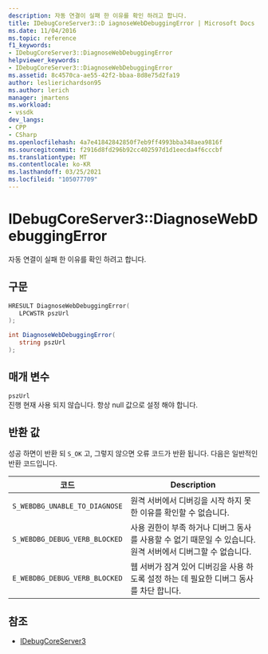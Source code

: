 ```yaml
---
description: 자동 연결이 실패 한 이유를 확인 하려고 합니다.
title: IDebugCoreServer3::D iagnoseWebDebuggingError | Microsoft Docs
ms.date: 11/04/2016
ms.topic: reference
f1_keywords:
- IDebugCoreServer3::DiagnoseWebDebuggingError
helpviewer_keywords:
- IDebugCoreServer3::DiagnoseWebDebuggingError
ms.assetid: 8c4570ca-ae55-42f2-bbaa-8d8e75d2fa19
author: leslierichardson95
ms.author: lerich
manager: jmartens
ms.workload:
- vssdk
dev_langs:
- CPP
- CSharp
ms.openlocfilehash: 4a7e41842842850f7eb9ff4993bba348aea9816f
ms.sourcegitcommit: f2916d8fd296b92cc402597d1d1eecda4f6cccbf
ms.translationtype: MT
ms.contentlocale: ko-KR
ms.lasthandoff: 03/25/2021
ms.locfileid: "105077709"
---
```

# <a name="idebugcoreserver3diagnosewebdebuggingerror"></a>IDebugCoreServer3::DiagnoseWebDebuggingError
자동 연결이 실패 한 이유를 확인 하려고 합니다.

## <a name="syntax"></a>구문

```cpp
HRESULT DiagnoseWebDebuggingError(
   LPCWSTR pszUrl
);
```

```csharp
int DiagnoseWebDebuggingError(
   string pszUrl
);
```

## <a name="parameters"></a>매개 변수
`pszUrl`\
진행 현재 사용 되지 않습니다. 항상 null 값으로 설정 해야 합니다.

## <a name="return-value"></a>반환 값
 성공 하면이 반환 되 `S_OK` 고, 그렇지 않으면 오류 코드가 반환 됩니다. 다음은 일반적인 반환 코드입니다.

|코드|Description|
|----------|-----------------|
|`S_WEBDBG_UNABLE_TO_DIAGNOSE`|원격 서버에서 디버깅을 시작 하지 못한 이유를 확인할 수 없습니다.|
|`S_WEBDBG_DEBUG_VERB_BLOCKED`|사용 권한이 부족 하거나 디버그 동사를 사용할 수 없기 때문일 수 있습니다. 원격 서버에서 디버그할 수 없습니다.|
|`E_WEBDBG_DEBUG_VERB_BLOCKED`|웹 서버가 잠겨 있어 디버깅을 사용 하도록 설정 하는 데 필요한 디버그 동사를 차단 합니다.|

## <a name="see-also"></a>참조
- [IDebugCoreServer3](../../../extensibility/debugger/reference/idebugcoreserver3.md)
